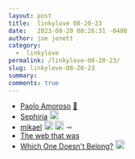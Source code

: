 ```yaml
---
layout: post
title:  linkylove 08-20-23
date:   2023-08-20 08:26:31 -0400
author: joe jenett
category:
  -  linkylove
permalink: /linkylove-08-20-23/
slug: linkylove-08-20-23
summary: 
comments: true
---
```

<ul class="linkylove">
	<li><a title="Paolo Amoroso's Journal" href="https://journal.paoloamoroso.com/">Paolo Amoroso</a> <a href="https://pinboard.in/u:rockpapergoat">📌</a></li>
	<li><a title="Sephiria" href="https://sephiria.com/">Sephiria</a> <a class="normaltext" title="source" href="https://webring.dinhe.net/"><img src="https://iwebthings.joejenett.com/images/left-arrow.png" alt="" width="18"></a></li>
	<li><a title="mikael – Special Fish" href="https://special.fish/mikael">mikael</a> <a class="normaltext" title="source" href="https://special.fish/kicks"><img src="https://iwebthings.joejenett.com/images/left-arrow.png" alt="" width="18"></a> <a class="normaltext" title="source" href="https://special.fish/"><img src="https://iwebthings.joejenett.com/images/left-arrow.png" alt="" width="18"></a> <span title="led to site shown below">⇾</span></li>
	<li><a title="How Does the World Wide Web Work" href="https://www.thewebthatwas.net/">The web that was</a></li>
	<li><a title="Which One Doesn't Belong?" href="https://wodb.ca/">Which One Doesn't Belong?</a> <a class="normaltext" title="source" href="https://johnjohnston.info/blog/life-in-links-50/"><img src="https://iwebthings.joejenett.com/images/left-arrow.png" alt="" width="18"></a></li>
</ul>

<a href="https://brid.gy/publish/mastodon"></a>